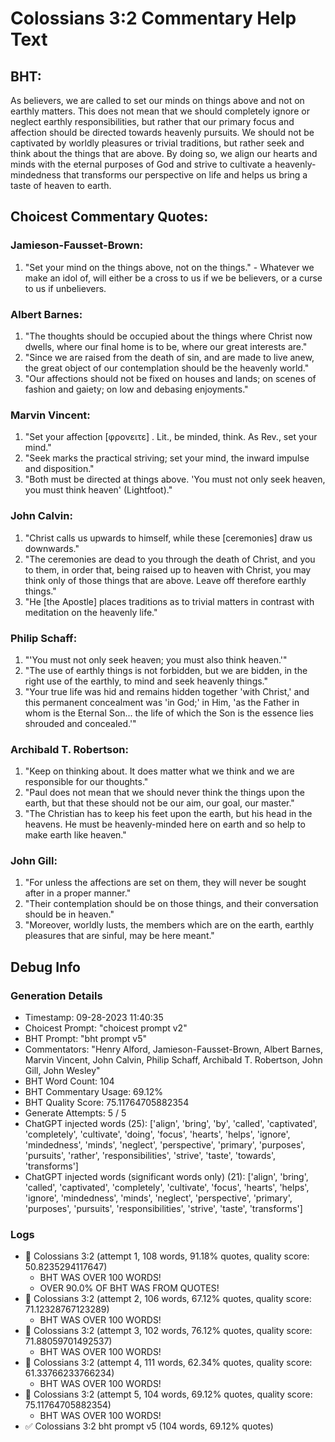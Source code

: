 # Colossians 3:2 Commentary Help Text

## BHT:
As believers, we are called to set our minds on things above and not on earthly matters. This does not mean that we should completely ignore or neglect earthly responsibilities, but rather that our primary focus and affection should be directed towards heavenly pursuits. We should not be captivated by worldly pleasures or trivial traditions, but rather seek and think about the things that are above. By doing so, we align our hearts and minds with the eternal purposes of God and strive to cultivate a heavenly-mindedness that transforms our perspective on life and helps us bring a taste of heaven to earth.

## Choicest Commentary Quotes:
### Jamieson-Fausset-Brown:
1. "Set your mind on the things above, not on the things." - Whatever we make an idol of, will either be a cross to us if we be believers, or a curse to us if unbelievers.


### Albert Barnes:
1. "The thoughts should be occupied about the things where Christ now dwells, where our final home is to be, where our great interests are."
2. "Since we are raised from the death of sin, and are made to live anew, the great object of our contemplation should be the heavenly world."
3. "Our affections should not be fixed on houses and lands; on scenes of fashion and gaiety; on low and debasing enjoyments."

### Marvin Vincent:
1. "Set your affection [φρονειτε] . Lit., be minded, think. As Rev., set your mind."
2. "Seek marks the practical striving; set your mind, the inward impulse and disposition."
3. "Both must be directed at things above. 'You must not only seek heaven, you must think heaven' (Lightfoot)."

### John Calvin:
1. "Christ calls us upwards to himself, while these [ceremonies] draw us downwards."
2. "The ceremonies are dead to you through the death of Christ, and you to them, in order that, being raised up to heaven with Christ, you may think only of those things that are above. Leave off therefore earthly things."
3. "He [the Apostle] places traditions as to trivial matters in contrast with meditation on the heavenly life."

### Philip Schaff:
1. "'You must not only seek heaven; you must also think heaven.'"
2. "The use of earthly things is not forbidden, but we are bidden, in the right use of the earthly, to mind and seek heavenly things."
3. "Your true life was hid and remains hidden together 'with Christ,' and this permanent concealment was 'in God;' in Him, 'as the Father in whom is the Eternal Son... the life of which the Son is the essence lies shrouded and concealed.'"

### Archibald T. Robertson:
1. "Keep on thinking about. It does matter what we think and we are responsible for our thoughts."
2. "Paul does not mean that we should never think the things upon the earth, but that these should not be our aim, our goal, our master."
3. "The Christian has to keep his feet upon the earth, but his head in the heavens. He must be heavenly-minded here on earth and so help to make earth like heaven."

### John Gill:
1. "For unless the affections are set on them, they will never be sought after in a proper manner."
2. "Their contemplation should be on those things, and their conversation should be in heaven."
3. "Moreover, worldly lusts, the members which are on the earth, earthly pleasures that are sinful, may be here meant."


## Debug Info
### Generation Details
- Timestamp: 09-28-2023 11:40:35
- Choicest Prompt: "choicest prompt v2"
- BHT Prompt: "bht prompt v5"
- Commentators: "Henry Alford, Jamieson-Fausset-Brown, Albert Barnes, Marvin Vincent, John Calvin, Philip Schaff, Archibald T. Robertson, John Gill, John Wesley"
- BHT Word Count: 104
- BHT Commentary Usage: 69.12%
- BHT Quality Score: 75.11764705882354
- Generate Attempts: 5 / 5
- ChatGPT injected words (25):
	['align', 'bring', 'by', 'called', 'captivated', 'completely', 'cultivate', 'doing', 'focus', 'hearts', 'helps', 'ignore', 'mindedness', 'minds', 'neglect', 'perspective', 'primary', 'purposes', 'pursuits', 'rather', 'responsibilities', 'strive', 'taste', 'towards', 'transforms']
- ChatGPT injected words (significant words only) (21):
	['align', 'bring', 'called', 'captivated', 'completely', 'cultivate', 'focus', 'hearts', 'helps', 'ignore', 'mindedness', 'minds', 'neglect', 'perspective', 'primary', 'purposes', 'pursuits', 'responsibilities', 'strive', 'taste', 'transforms']

### Logs
- 🔄 Colossians 3:2 (attempt 1, 108 words, 91.18% quotes, quality score: 50.8235294117647) 
	- BHT WAS OVER 100 WORDS! 
	- OVER 90.0% OF BHT WAS FROM QUOTES!
- 🔄 Colossians 3:2 (attempt 2, 106 words, 67.12% quotes, quality score: 71.12328767123289) 
	- BHT WAS OVER 100 WORDS!
- 🔄 Colossians 3:2 (attempt 3, 102 words, 76.12% quotes, quality score: 71.88059701492537) 
	- BHT WAS OVER 100 WORDS!
- 🔄 Colossians 3:2 (attempt 4, 111 words, 62.34% quotes, quality score: 61.33766233766234) 
	- BHT WAS OVER 100 WORDS!
- 🔄 Colossians 3:2 (attempt 5, 104 words, 69.12% quotes, quality score: 75.11764705882354) 
	- BHT WAS OVER 100 WORDS!
- ✅ Colossians 3:2 bht prompt v5 (104 words, 69.12% quotes)